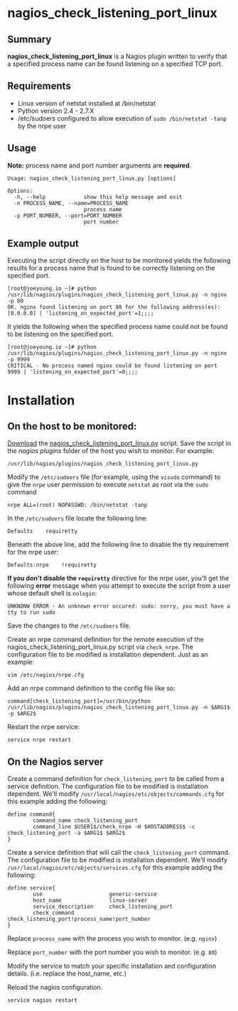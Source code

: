 # nagios_check_listening_port_linux

## Summary
**nagios_check_listening_port_linux** is a Nagios plugin written to verify that a specified process name can be found listening on a specified TCP port.

## Requirements
- Linux version of netstat installed at /bin/netstat
- Python version 2.4 - 2.7.X
- /etc/sudoers configured to allow execution of `sudo /bin/netstat -tanp` by the nrpe user

## Usage
**Note:** process name and port number arguments are **required**.
```
Usage: nagios_check_listening_port_linux.py [options]

Options:
  -h, --help            show this help message and exit
  -n PROCESS_NAME, --name=PROCESS_NAME
                        process name
  -p PORT_NUMBER, --port=PORT_NUMBER
                        port number
```

## Example output
Executing the script directly on the host to be monitored yields the following results for a process name that is found to be correctly listening on the specified port.
```
[root@joeyoung.io ~]# python /usr/lib/nagios/plugins/nagios_check_listening_port_linux.py -n nginx -p 80
OK. nginx found listening on port 80 for the following address(es): [0.0.0.0] | 'listening_on_expected_port'=1;;;;
```

It yields the following when the specified process name could not be found to be listening on the specified port.
```
[root@joeyoung.io ~]# python /usr/lib/nagios/plugins/nagios_check_listening_port_linux.py -n nginx -p 9999
CRITICAL - No process named nginx could be found listening on port 9999 | 'listening_on_expected_port'=0;;;;
```

# Installation

## On the host to be monitored:

[Download](https://github.com/jlyoung/nagios_check_listening_port_linux/raw/master/nagios_check_listening_port_linux.py) the [nagios_check_listening_port_linux.py](https://github.com/jlyoung/nagios_check_listening_port_linux/raw/master/nagios_check_listening_port_linux.py) script. Save the script in the *nagios plugins* folder of the host you wish to monitor.  For example:

```
/usr/lib/nagios/plugins/nagios_check_listening_port_linux.py
```

Modify the `/etc/sudoers` file (for example, using the `visudo` command) to give the `nrpe` user permission to execute `netstat` as root via the `sudo` command

```
nrpe ALL=(root) NOPASSWD: /bin/netstat -tanp
```

In the `/etc/sudoers` file locate the following line:

```
Defaults    requiretty
```

Beneath the above line, add the following line to disable the tty requirement for the nrpe user:

```
Defaults:nrpe    !requiretty
```

**If you don't disable the `requiretty`** directive for the nrpe user, you'll get the following **error** message when you attempt to execute the script from a user whose default shell is `nologin`:

```
UNKNONW ERROR - An unknown error occured: sudo: sorry, you must have a tty to run sudo
```

Save the changes to the `/etc/sudoers` file.

Create an nrpe command definition for the remote execution of the nagios_check_listening_port_linux.py script via `check_nrpe`.
The configuration file to be modified is installation dependent.  Just as an example:
```
vim /etc/nagios/nrpe.cfg
```

Add an nrpe command definition to the config file like so:
```
command[check_listening_port]=/usr/bin/python /usr/lib/nagios/plugins/nagios_check_listening_port_linux.py -n $ARG1$ -p $ARG2$
```

Restart the nrpe service:
```
service nrpe restart
```

## On the Nagios server

Create a command definition for `check_listening_port` to be called from a service definition.  The configuration file to be modified is installation dependent.  We'll modify `/usr/local/nagios/etc/objects/commands.cfg` for this example adding the following:
```
define command{
        command_name check_listening_port
        command_line $USER1$/check_nrpe -H $HOSTADDRESS$ -c check_listening_port -a $ARG1$ $ARG2$
}

```

Create a service definition that will call the `check_listening_port` command. The configuration file to be modified is installation dependent.  We'll modify `/usr/local/nagios/etc/objects/services.cfg` for this example adding the following:
```
define service{
        use                     generic-service
        host_name               linux-server
        service_description     check_listening_port
        check_command           check_listening_port!process_name!port_number
}
```

Replace `process_name` with the process you wish to monitor. (e.g. `nginx`)

Replace `port_number` with the port number you wish to monitor. (e.g. `80`)

Modify the service to match your specific installation and configuration details. (i.e. replace the host_name, etc.)

Reload the nagios configuration.
```
service nagios restart
```




